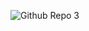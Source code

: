 ![Github Repo 3](https://user-images.githubusercontent.com/100362176/224956419-1198d456-29b2-4a90-b8c6-f9df44e8bbca.png)
